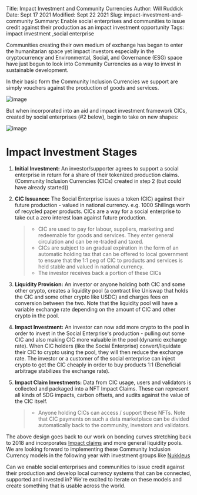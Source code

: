 Title: Impact Investment and Community Currencies
Author: Will Ruddick
Date: Sept 17 2021
Modified: Sept 22 2021
Slug: impact-investment-and-community
Summary: Enable social enterprises and communities to issue credit against their production as an impact investment opportunity
Tags: impact investment ,social enterprise

Communities creating their own medium of exchange has began to enter the
humanitarian space yet impact investors especially in the cryptocurrency
and Environmental, Social, and Governance (ESG) space have just begun to
look into Community Currencies as a way to invest in sustainable
development.

In their basic form the Community Inclusion Currencies we support are
simply vouchers against the production of goods and services.

![image](/images/blog/impact-investment-and-community1.webp)

But when incorporated into an aid and impact investment framework CICs,
created by social enterprises (#2 below), begin to take on new shapes:

![image](/images/blog/impact-investment-and-community2.webp)

# Impact Investment Stages

1.  **Initial Investment:** An investor/supporter agrees to support a
    social enterprise in return for a share of their tokenized
    production claims. (Community Inclusion Currencies (CICs) created in
    step 2 (but could have already started))
2.  **CIC Issuance:** The Social Enterprise issues a token (CIC) against
    their future production - valued in national currency. e.g. 1000
    Shillings worth of recycled paper products. CICs are a way for a
    social enterprise to take out a zero interest loan against future
    production.

    > - CIC are used to pay for labour, suppliers, marketing and
    >   redeemable for goods and services. They enter general
    >   circulation and can be re-traded and taxed.
    > - CICs are subject to an gradual expiration in the form of an
    >   automatic holding tax that can be offered to local government
    >   to ensure that the 1:1 peg of CIC to products and services is
    >   held stable and valued in national currency.
    > - The investor receives back a portion of these CICs

3.  **Liquidity Provision:** An investor or anyone holding both CIC and
    some other crypto, creates a liquidity pool (a contract like Uniswap
    that holds the CIC and some other crypto like USDC) and charges fees
    on conversion between the two. Note that the liquidity pool will
    have a variable exchange rate depending on the amount of CIC and
    other crypto in the pool.
4.  **Impact Investment:** An investor can now add more crypto to the
    pool in order to invest in the Social Enterprise's production -
    pulling out some CIC and also making CIC more valuable in the pool
    (dynamic exchange rate). When CIC holders (like the Social
    Enterprise) convert/liquidate their CIC to crypto using the pool,
    they will then reduce the exchange rate. The investor or a customer
    of the social enterprise can inject crypto to get the CIC cheaply in
    order to buy products 1:1 (Beneficial arbitrage stabilizes the
    exchange rate).
5.  **Impact Claim Investments:** Data from CIC usage, users and
    validators is collected and packaged into a NFT Impact Claims. These
    can represent all kinds of SDG impacts, carbon offsets, and audits
    against the value of the CIC itself.

    > - Anyone holding CICs can access / support these NFTs. Note that
    >   CIC payments on such a data marketplace can be divided
    >   automatically back to the community, investors and validators.

The above design goes back to our work on bonding curves stretching back
to 2018 and incorporates [Impact claims](https://www.ixo.world//) and
more general liquidity pools. We are looking forward to implementing
these Community Inclusion Currency models in the following year with
investment groups like [Nukkleus](https://www.nukk.com//)

Can we enable social enterprises and communities to issue credit against
their production and develop local currency systems that can be
connected, supported and invested in? We're excited to iterate on these
models and create something that is usable across the world.

